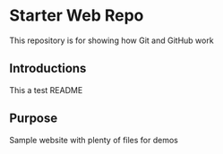 # Starter Web Repo

This repository is for showing how Git and GitHub work

## Introductions

This a test README

## Purpose

Sample website with plenty of files for demos